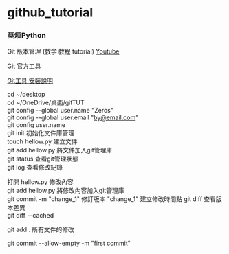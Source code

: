 # github_tutorial

### 莫烦Python
Git 版本管理 (教学 教程 tutorial) [Youtube](https://www.youtube.com/watch?v=kQSzft2Jj8Y&list=PLXO45tsB95cKysjmSNln65YoUt9lwEl7-&ab_channel=%E8%8E%AB%E7%83%A6Python)

[Git 官方工具](https://git-scm.com/downloads)

[Git工具 安裝說明](https://mofanpy.com/tutorials/others/git/)

cd ~/desktop  
cd ~/OneDrive/桌面/gitTUT  
git config --global user.name "Zeros"  
git config --global user.email "by@email.com"  
git config user.name  
git init  初始化文件庫管理  
touch hellow.py  建立文件  
git add hellow.py  將文件加入git管理庫  
git status  查看git管理狀態  
git log  查看修改紀錄  

打開 hellow.py 修改內容  
git add hellow.py  將修改內容加入git管理庫  
git commit -m "change_1"  修訂版本 "change_1" 建立修改時間點
git diff  查看版本差異  
git diff --cached  

git add .  所有文件的修改







git commit --allow-empty -m "first commit"  





